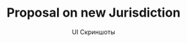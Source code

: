 ---
layout: embed
permalink: apps/minting/architectures/token-production-proposal-on-new-jurisdiction/ui-screens
lang: ru
page_id: apps-minting-architectures-token-production-proposal-on-new-jurisdiction-screens

title: Proposal on new Jurisdiction
subtitle: UI Скриншоты
backUrl: /ru/apps/minting/architectures/token-production-proposal-on-new-jurisdiction
---